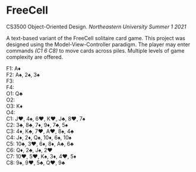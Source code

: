 # FreeCell

CS3500 Object-Oriented Design. _Northeastern University Summer 1 2021_

A text-based variant of the FreeCell solitaire card game. This project was designed using the Model-View-Controller paradigm. The player may enter commands _(C1 6 C8)_ to move cards across piles. Multiple levels of game complexity are offered.

F1: A♦  
F2: A♠, 2♠, 3♠  
F3:  
F4:  
O1: Q♣  
O2:  
O3: K♦  
O4:  
C1: J♥, 4♠, 6♥, K♥, J♣, 8♥, 7♠  
C2: 3♣, 8♣, 7♦, 9♦, 7♣, 5♠  
C3: 4♦, K♣, 7♥, A♥, 8♠, 4♣  
C4: J♦, 2♦, Q♠, 10♦, 6♠, 10♠  
C5: 10♣, 3♥, 6♦, 8♦, A♣, 6♣  
C6: Q♦, 2♣, J♠, 2♥  
C7: 10♥, 5♥, K♠, 3♦, 4♥, 5♦  
C8: 9♠, 9♥, 5♣, Q♥, 9♣  
